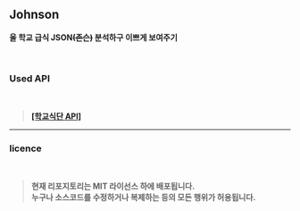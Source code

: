 ## <b>Johnson<b>

<b>울 학교 급식 JSON<s>(존슨)</s> 분석하구 이쁘게 보여주기</b>

<br>

### <b>Used API</b>
<br>

> <a href = 'https://github.com/5d-jh/school-menu-api'>**[학교식단 API]**</a>

---

### <b>licence</b>
<br>

> 현재 리포지토리는 MIT 라이선스 하에 배포됩니다.<br>
> 누구나 소스코드를 수정하거나 복제하는 등의 모든 행위가 허용됩니다.